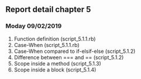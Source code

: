 ## Report detail chapter 5

### Moday 09/02/2019
1. Function definition (script_5.1.1.rb)
2. Case-When (script_5.1.1.rb)
3. Case-When compared to if-elsif-else (script_5.1.2)
4. Difference between === and == (script_5.1.2)
5. Scope inside a method (script_5.1.3)
6. Scope inside a block (script_5.1.4)

